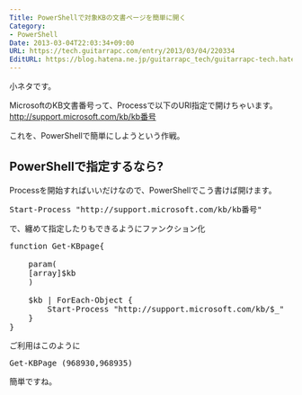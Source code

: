 ```yaml
---
Title: PowerShellで対象KBの文書ページを簡単に開く
Category:
- PowerShell
Date: 2013-03-04T22:03:34+09:00
URL: https://tech.guitarrapc.com/entry/2013/03/04/220334
EditURL: https://blog.hatena.ne.jp/guitarrapc_tech/guitarrapc-tech.hatenablog.com/atom/entry/11696248318757675567
---
```


小ネタです。

MicrosoftのKB文書番号って、Processで以下のURI指定で開けちゃいます。
http://support.microsoft.com/kb/kb番号

これを、PowerShellで簡単にしようという作戦。



<h2>PowerShellで指定するなら?</h2>

Processを開始すればいいだけなので、PowerShellでこう書けば開けます。
<pre class="brush: powershell">
Start-Process &quot;http://support.microsoft.com/kb/kb番号&quot;
</pre>

で、纏めて指定したりもできるようにファンクション化
<pre class="brush: powershell">
function Get-KBpage{

	param(
	[array]$kb
	)

	$kb | ForEach-Object {
		Start-Process &quot;http://support.microsoft.com/kb/$_&quot;
	}
}
</pre>

ご利用はこのように
<pre class="brush: powershell">
Get-KBPage (968930,968935)
</pre>

簡単ですね。
